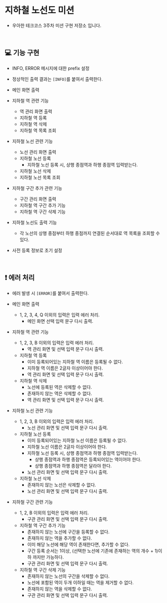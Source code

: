 # 지하철 노선도 미션

- 우아한 테크코스 3주차 미션 구현 저장소 입니다.

<br>

## :computer: 기능 구현

- INFO, ERROR 메시지에 대한 prefix 설정

- 정상적인 출력 결과는 ```[INFO]```를 붙여서 출력한다.

- 메인 화면 출력

- 지하철 역 관련 기능
  - 역 관리 화면 출력
  - 지하철 역 등록
  - 지하철 역 삭제
  - 지하철 역 목록 조회
    
- 지하철 노선 관련 기능
  - 노선 관리 화면 출력
  - 지하철 노선 등록
    - 지하철 노선 등록 시, 상행 종점역과 하행 종점역 입력받는다.
  - 지하철 노선 삭제
  - 지하철 노선 목록 조회 
    
- 지하철 구간 추가 관련 기능
  - 구간 관리 화면 출력
  - 지하철 역 구간 추가 기능
  - 지하철 역 구간 삭제 기능
    
- 지하철 노선도 출력 기능
  - 각 노선의 상행 종점부터 하행 종점까지 연결된 순서대로 역 목록을 조회할 수 있다.
  
- 사전 등록 정보로 초기 설정
  
<br>

## :exclamation: 에러 처리

- 에러 발생 시 ```[ERROR]```를 붙여서 출력한다.

- 메인 화면 출력
  - 1, 2, 3, 4, Q 이외의 입력은 입력 에러 처리.
    - 메인 화면 선택 입력 문구 다시 출력.

- 지하철 역 관련 기능
  - 1, 2, 3, B 이외의 입력은 입력 에러 처리.
    - 역 관리 화면 및 선택 입력 문구 다시 출력.
  - 지하철 역 등록
    - 이미 등록되어있는 지하철 역 이름은 등록될 수 없다.
    - 지하철 역 이름은 2글자 이상이어야 한다.
    - 역 관리 화면 및 선택 입력 문구 다시 출력.
  - 지하철 역 삭제
    - 노선에 등록된 역은 삭제할 수 없다.
    - 존재하지 않는 역은 삭제할 수 없다.
    - 역 관리 화면 및 선택 입력 문구 다시 출력.
    
- 지하철 노선 관련 기능
  - 1, 2, 3, B 이외의 입력은 입력 에러 처리.
    - 노선 관리 화면 및 선택 입력 문구 다시 출력.
  - 지하철 노선 등록
    - 이미 등록되어있는 지하철 노선 이름은 등록될 수 없다.
    - 지하철 노선 이름은 2글자 이상이어야 한다.
    - 지하철 노선 등록 시, 상행 종점역과 하행 종점역 입력받는다.
      - 상행 종점역과 하행 종점역은 등록되어있는 역이어야 한다.
      - 상행 종점역과 하행 종점역은 달라야 한다.
    - 노선 관리 화면 및 선택 입력 문구 다시 출력.
  - 지하철 노선 삭제
    - 존재하지 않는 노선은 삭제할 수 없다.
    - 노선 관리 화면 및 선택 입력 문구 다시 출력.

- 지하철 구간 관련 기능 
  - 1, 2, B 이외의 입력은 입력 에러 처리.
    - 구관 관리 화면 및 선택 입력 문구 다시 출력.
  - 지하철 역 구간 추가 기능
    - 존재하지 않는 노선에 구간을 등록할 수 없다.
    - 존재하지 않는 역을 추가할 수 없다.
    - 이미 해당 노선에 해당 역이 존재한다면, 추가할 수 없다.  
    - 구간 등록 순서는 1이상, (선택한 노선에 기존에 존재하는 역의 개수 + 1)이하 까지만 가능하다.  
    - 구관 관리 화면 및 선택 입력 문구 다시 출력.
  - 지하철 역 구간 삭제 기능
    - 존재하지 않는 노선의 구간을 삭제할 수 없다.
    - 노선에 포함된 역이 두개 이하일 때는 역을 제거할 수 없다.  
    - 존재하지 않는 역을 삭제할 수 없다.
    - 구관 관리 화면 및 선택 입력 문구 다시 출력.
    
    